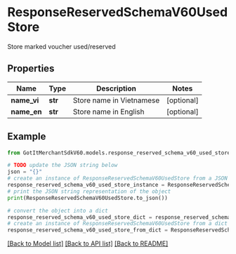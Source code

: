 # ResponseReservedSchemaV60UsedStore

Store marked voucher used/reserved

## Properties

Name | Type | Description | Notes
------------ | ------------- | ------------- | -------------
**name_vi** | **str** | Store name in Vietnamese | [optional] 
**name_en** | **str** | Store name in English | [optional] 

## Example

```python
from GotItMerchantSdkV60.models.response_reserved_schema_v60_used_store import ResponseReservedSchemaV60UsedStore

# TODO update the JSON string below
json = "{}"
# create an instance of ResponseReservedSchemaV60UsedStore from a JSON string
response_reserved_schema_v60_used_store_instance = ResponseReservedSchemaV60UsedStore.from_json(json)
# print the JSON string representation of the object
print(ResponseReservedSchemaV60UsedStore.to_json())

# convert the object into a dict
response_reserved_schema_v60_used_store_dict = response_reserved_schema_v60_used_store_instance.to_dict()
# create an instance of ResponseReservedSchemaV60UsedStore from a dict
response_reserved_schema_v60_used_store_from_dict = ResponseReservedSchemaV60UsedStore.from_dict(response_reserved_schema_v60_used_store_dict)
```
[[Back to Model list]](../README.md#documentation-for-models) [[Back to API list]](../README.md#documentation-for-api-endpoints) [[Back to README]](../README.md)


